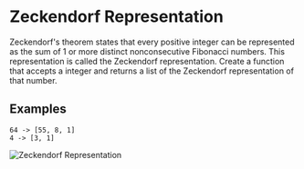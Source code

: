 # Zeckendorf Representation

Zeckendorf's theorem states that every positive integer can be represented as the sum of 1 or more distinct nonconsecutive Fibonacci numbers. This representation is called the Zeckendorf representation. Create a function that accepts a integer and returns a list of the Zeckendorf representation of that number.

## Examples

```
64 -> [55, 8, 1]
4 -> [3, 1]
```

![Zeckendorf Representation](https://upload.wikimedia.org/wikipedia/commons/1/1f/Zeckendorf_representations_89px.png)